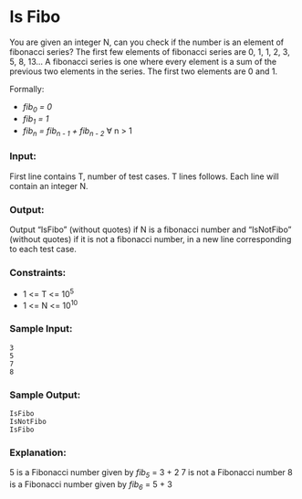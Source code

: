Is Fibo
=======

You are given an integer N, can you check if the number is an element of fibonacci series? The first few elements of fibonacci series are 0, 1, 1, 2, 3, 5, 8, 13... A fibonacci series is one where every element is a sum of the previous two elements in the series. The first two elements are 0 and 1.

Formally:

* *fib<sub>0</sub> = 0*
* *fib<sub>1</sub> = 1*
* *fib<sub>n</sub> = fib<sub>n - 1</sub> + fib<sub>n - 2</sub>* ∀ n > 1

### Input:

First line contains T, number of test cases. 
T lines follows. Each line will contain an integer N.

### Output:

Output “IsFibo” (without quotes) if N is a fibonacci number and “IsNotFibo” (without quotes) if it is not a fibonacci number, in a new line corresponding to each test case.

### Constraints:

* 1 <= T <= 10<sup>5</sup>
* 1 <= N <= 10<sup>10</sup>

### Sample Input:

    3
    5
    7
    8

### Sample Output:

    IsFibo
    IsNotFibo
    IsFibo

### Explanation:

5 is a Fibonacci number given by *fib<sub>5</sub>* = 3 + 2
7 is not a Fibonacci number
8 is a Fibonacci number given by *fib<sub>6</sub>* = 5 + 3
